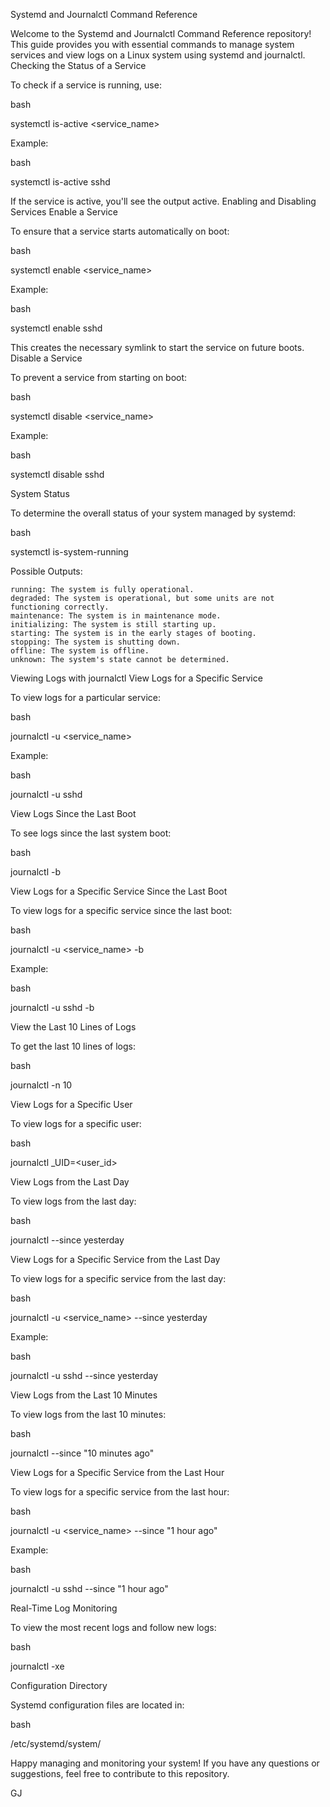 Systemd and Journalctl Command Reference

Welcome to the Systemd and Journalctl Command Reference repository! This guide provides you with essential commands to manage system services and view logs on a Linux system using systemd and journalctl.
Checking the Status of a Service

To check if a service is running, use:

bash

systemctl is-active <service_name>

Example:

bash

systemctl is-active sshd

If the service is active, you'll see the output active.
Enabling and Disabling Services
Enable a Service

To ensure that a service starts automatically on boot:

bash

systemctl enable <service_name>

Example:

bash

systemctl enable sshd

This creates the necessary symlink to start the service on future boots.
Disable a Service

To prevent a service from starting on boot:

bash

systemctl disable <service_name>

Example:

bash

systemctl disable sshd

System Status

To determine the overall status of your system managed by systemd:

bash

systemctl is-system-running

Possible Outputs:

    running: The system is fully operational.
    degraded: The system is operational, but some units are not functioning correctly.
    maintenance: The system is in maintenance mode.
    initializing: The system is still starting up.
    starting: The system is in the early stages of booting.
    stopping: The system is shutting down.
    offline: The system is offline.
    unknown: The system's state cannot be determined.

Viewing Logs with journalctl
View Logs for a Specific Service

To view logs for a particular service:

bash

journalctl -u <service_name>

Example:

bash

journalctl -u sshd

View Logs Since the Last Boot

To see logs since the last system boot:

bash

journalctl -b

View Logs for a Specific Service Since the Last Boot

To view logs for a specific service since the last boot:

bash

journalctl -u <service_name> -b

Example:

bash

journalctl -u sshd -b

View the Last 10 Lines of Logs

To get the last 10 lines of logs:

bash

journalctl -n 10

View Logs for a Specific User

To view logs for a specific user:

bash

journalctl _UID=<user_id>

View Logs from the Last Day

To view logs from the last day:

bash

journalctl --since yesterday

View Logs for a Specific Service from the Last Day

To view logs for a specific service from the last day:

bash

journalctl -u <service_name> --since yesterday

Example:

bash

journalctl -u sshd --since yesterday

View Logs from the Last 10 Minutes

To view logs from the last 10 minutes:

bash

journalctl --since "10 minutes ago"

View Logs for a Specific Service from the Last Hour

To view logs for a specific service from the last hour:

bash

journalctl -u <service_name> --since "1 hour ago"

Example:

bash

journalctl -u sshd --since "1 hour ago"

Real-Time Log Monitoring

To view the most recent logs and follow new logs:

bash

journalctl -xe

Configuration Directory

Systemd configuration files are located in:

bash

/etc/systemd/system/

Happy managing and monitoring your system! If you have any questions or suggestions, feel free to contribute to this repository.

GJ
